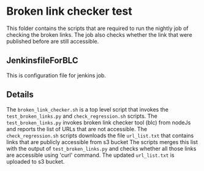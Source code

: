 # Broken link checker test

This folder contains the scripts that are required to run the nightly job of checking the broken links. The job also checks whether the link that were published before are still accessible.
 
## JenkinsfileForBLC
This is configuration file for jenkins job.

## Details
The `broken_link_checker.sh` is a top level script that invokes the `test_broken_links.py` and `check_regression.sh` scripts.
The `test_broken_links.py` invokes broken link checker tool (blc) from nodeJs and reports the list of URLs that are not accessible.
The `check_regression.sh` scripts downloads the file `url_list.txt` that contains links that are publicly accessible from s3 bucket
The scripts merges this list with the output of `test_broken_links.py` and checks whether all those links are accessible using 'curl' command.
The updated `url_list.txt` is uploaded to s3 bucket.
